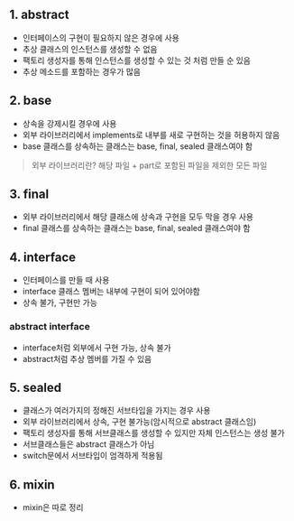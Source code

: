 ## 1. abstract
- 인터페이스의 구현이 필요하지 않은 경우에 사용
- 추상 클래스의 인스턴스를 생성할 수 없음
- 팩토리 생성자를 통해 인스턴스를 생성할 수 있는 것 처럼 만들 순 있음
- 추상 메소드를 포함하는 경우가 많음

## 2. base
- 상속을 강제시킬 경우에 사용
- 외부 라이브러리에서 implements로 내부를 새로 구현하는 것을 허용하지 않음
- base 클래스를 상속하는 클래스는 base, final, sealed 클래스여야 함

> 외부 라이브러리란?
해당 파일 + part로 포함된 파일을 제외한 모든 파일

## 3. final
- 외부 라이브러리에서 해당 클래스에 상속과 구현을 모두 막을 경우 사용
- final 클래스를 상속하는 클래스는 base, final, sealed 클래스여야 함

## 4. interface
- 인터페이스를 만들 때 사용
- interface 클래스 멤버는 내부에 구현이 되어 있어야함
- 상속 불가, 구현만 가능

### abstract interface
- interface처럼 외부에서 구현 가능, 상속 불가
- abstract처럼 추상 멤버를 가질 수 있음

## 5. sealed
- 클래스가 여러가지의 정해진 서브타입을 가지는 경우 사용
- 외부 라이브러리에서 상속, 구현 불가능(암시적으로 abstract 클래스임)
- 팩토리 생성자를 통해 서브클래스를 생성할 수 있지만 자체 인스턴스는 생성 불가
- 서브클래스들은 abstract 클래스가 아님
- switch문에서 서브타입이 엄격하게 적용됨

## 6. mixin
- mixin은 따로 정리
